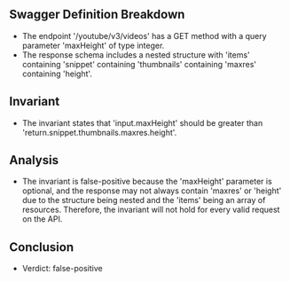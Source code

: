 ## Swagger Definition Breakdown
- The endpoint '/youtube/v3/videos' has a GET method with a query parameter 'maxHeight' of type integer.
- The response schema includes a nested structure with 'items' containing 'snippet' containing 'thumbnails' containing 'maxres' containing 'height'.

## Invariant
- The invariant states that 'input.maxHeight' should be greater than 'return.snippet.thumbnails.maxres.height'.

## Analysis
- The invariant is false-positive because the 'maxHeight' parameter is optional, and the response may not always contain 'maxres' or 'height' due to the structure being nested and the 'items' being an array of resources. Therefore, the invariant will not hold for every valid request on the API.

## Conclusion
- Verdict: false-positive
